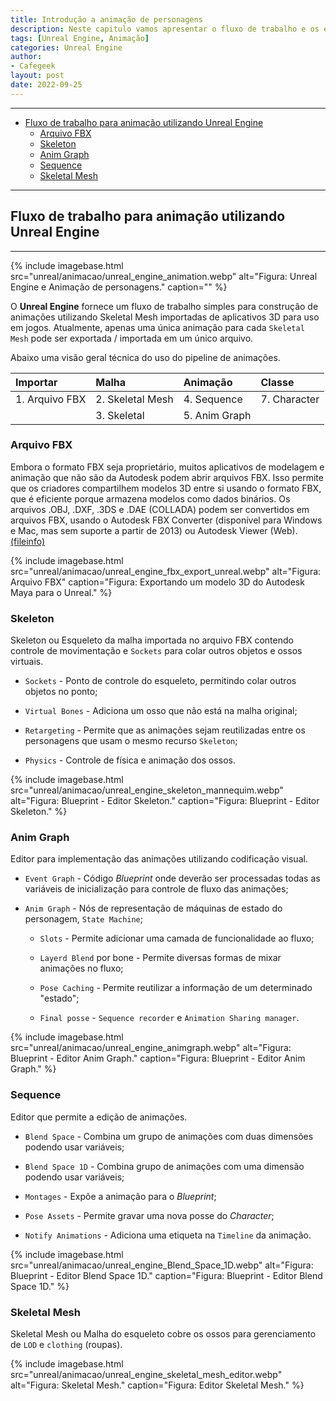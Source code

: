 ```yaml
---
title: Introdução a animação de personagens
description: Neste capitulo vamos apresentar o fluxo de trabalho e os elementos necessários para a animação de personagens.
tags: [Unreal Engine, Animação]
categories: Unreal Engine
author: 
- Cafegeek
layout: post
date: 2022-09-25 
---
```


***

- [Fluxo de trabalho para animação utilizando Unreal Engine](#fluxo-de-trabalho-para-animação-utilizando-unreal-engine)
  - [Arquivo FBX](#arquivo-fbx)
  - [Skeleton](#skeleton)
  - [Anim Graph](#anim-graph)
  - [Sequence](#sequence)
  - [Skeletal Mesh](#skeletal-mesh)

***

## Fluxo de trabalho para animação utilizando Unreal Engine

***

{% include imagebase.html
    src="unreal/animacao/unreal_engine_animation.webp"
    alt="Figura: Unreal Engine e Animação de personagens."
    caption=""
%}

O **Unreal Engine** fornece um fluxo de trabalho simples para construção de animações utilizando Skeletal Mesh importadas de aplicativos 3D para uso em jogos. Atualmente, apenas uma única animação para cada `Skeletal Mesh` pode ser exportada / importada em um único arquivo.

Abaixo uma visão geral técnica do uso do pipeline de animações.

| Importar       | Malha            | Animação      | Classe       |
| :------------- | :--------------- | :------------ | :----------- |
| 1. Arquivo FBX | 2. Skeletal Mesh | 4. Sequence   | 7. Character |
|                | 3. Skeletal      | 5. Anim Graph |              |

### Arquivo FBX

Embora o formato FBX seja proprietário, muitos aplicativos de modelagem e animação que não são da Autodesk podem abrir arquivos FBX. Isso permite que os criadores compartilhem modelos 3D entre si usando o formato FBX, que é eficiente porque armazena modelos como dados binários. Os arquivos .OBJ, .DXF, .3DS e .DAE (COLLADA) podem ser convertidos em arquivos FBX, usando o Autodesk FBX Converter (disponível para Windows e Mac, mas sem suporte a partir de 2013) ou Autodesk Viewer (Web).[(fileinfo)](https://fileinfo.com/extension/fbx "Fileinfo")

{% include imagebase.html
    src="unreal/animacao/unreal_engine_fbx_export_unreal.webp"
    alt="Figura: Arquivo FBX"
    caption="Figura: Exportando um modelo 3D do Autodesk Maya para o Unreal."
%}

### Skeleton

Skeleton ou Esqueleto da malha importada no arquivo FBX contendo controle de movimentação e `Sockets` para colar outros objetos e ossos virtuais.

- `Sockets` - Ponto de controle do esqueleto, permitindo colar outros objetos no ponto;

- `Virtual Bones` - Adiciona um osso que não está na malha original;

- `Retargeting` - Permite que as animações sejam reutilizadas entre os personagens que usam o mesmo recurso `Skeleton`;

- `Physics` - Controle de física e animação dos ossos.

{% include imagebase.html
    src="unreal/animacao/unreal_engine_skeleton_mannequim.webp"
    alt="Figura: Blueprint - Editor Skeleton."
    caption="Figura: Blueprint - Editor Skeleton."
%}

### Anim Graph

Editor para implementação das animações utilizando codificação visual.

- `Event Graph` - Código *Blueprint* onde deverão ser processadas todas as variáveis de inicialização para controle de fluxo das animações;  

- `Anim Graph` - Nós de representação de máquinas de estado do personagem, `State Machine`;

  - `Slots` - Permite adicionar uma camada de funcionalidade ao fluxo;

  - `Layerd Blend` por bone - Permite diversas formas de mixar animações no fluxo;

  - `Pose Caching` - Permite reutilizar a informação de um determinado "estado";

  - `Final posse` - `Sequence recorder` e `Animation Sharing manager`.

{% include imagebase.html
    src="unreal/animacao/unreal_engine_animgraph.webp"
    alt="Figura: Blueprint - Editor Anim Graph."
    caption="Figura: Blueprint - Editor Anim Graph."
%}

### Sequence

Editor que permite a edição de animações.

- `Blend Space` - Combina um grupo de animações com duas dimensões podendo usar variáveis;

- `Blend Space 1D` - Combina grupo de animações com uma dimensão podendo usar variáveis;

- `Montages` - Expõe a animação para o *Blueprint*;

- `Pose Assets` - Permite gravar uma nova posse do *Character*;

- `Notify Animations` - Adiciona uma etiqueta na `Timeline` da animação.

{% include imagebase.html
    src="unreal/animacao/unreal_engine_Blend_Space_1D.webp"
    alt="Figura: Blueprint - Editor Blend Space 1D."
    caption="Figura: Blueprint - Editor Blend Space 1D."
%}

### Skeletal Mesh

Skeletal Mesh ou Malha do esqueleto cobre os ossos para gerenciamento de `LOD` e `clothing` (roupas).

{% include imagebase.html
    src="unreal/animacao/unreal_engine_skeletal_mesh_editor.webp"
    alt="Figura: Skeletal Mesh."
    caption="Figura: Editor Skeletal Mesh."
%}
